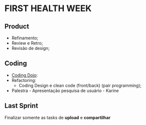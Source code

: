 # FIRST HEALTH WEEK

## Product
- Refinamento;
- Review e Retro;
- Revisão de design;

## Coding
- [Coding Dojo](./coding-dojo/):
- Refactoring: 
    - Coding Design e clean code (front/back) (pair programming);
- Palestra - Apresentação pesquisa de usuário - Karine

## Last Sprint
Finalizar somente as tasks de **upload** e **compartilhar**